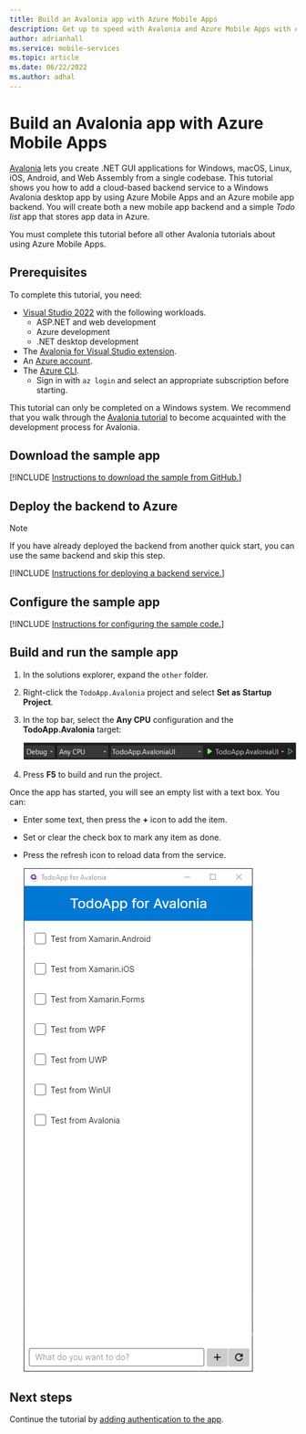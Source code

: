 ```yaml
---
title: Build an Avalonia app with Azure Mobile Apps
description: Get up to speed with Avalonia and Azure Mobile Apps with our tutorial.
author: adrianhall
ms.service: mobile-services
ms.topic: article
ms.date: 06/22/2022
ms.author: adhal
---
```


# Build an Avalonia app with Azure Mobile Apps

[Avalonia](https://www.avaloniaui.net/) lets you create .NET GUI applications for Windows, macOS, Linux, iOS, Android, and Web Assembly from a single codebase.  This tutorial shows you how to add a cloud-based backend service to a Windows Avalonia desktop app by using Azure Mobile Apps and an Azure mobile app backend. You will create both a new mobile app backend and a simple *Todo list* app that stores app data in Azure.

You must complete this tutorial before all other Avalonia tutorials about using Azure Mobile Apps.

## Prerequisites

To complete this tutorial, you need:

* [Visual Studio 2022](/visualstudio/install/install-visual-studio?view=vs-2022&preserve-view=true) with the following workloads.
  * ASP.NET and web development
  * Azure development
  * .NET desktop development
* The [Avalonia for Visual Studio extension](https://docs.avaloniaui.net/docs/getting-started/ide-support#visual-studio).
* An [Azure account](https://azure.microsoft.com/pricing/free-trial).
* The [Azure CLI](/cli/azure/install-azure-cli).
  * Sign in with `az login` and select an appropriate subscription before starting.

This tutorial can only be completed on a Windows system.  We recommend that you walk through the [Avalonia tutorial](https://docs.avaloniaui.net/tutorials/todo-list-app) to become acquainted with the development process for Avalonia.

## Download the sample app

[!INCLUDE [Instructions to download the sample from GitHub.](~/mobile-apps/azure-mobile-apps/includes/quickstart/windows/download-sample.md)]

## Deploy the backend to Azure

> [!NOTE]
> If you have already deployed the backend from another quick start, you can use the same backend and skip this step.

[!INCLUDE [Instructions for deploying a backend service.](~/mobile-apps/azure-mobile-apps/includes/quickstart/windows/deploy-backend.md)]

## Configure the sample app

[!INCLUDE [Instructions for configuring the sample code.](~/mobile-apps/azure-mobile-apps/includes/quickstart/windows/configure-sample.md)]

## Build and run the sample app

1. In the solutions explorer, expand the `other` folder.
1. Right-click the `TodoApp.Avalonia` project and select **Set as Startup Project**.
1. In the top bar, select the **Any CPU** configuration and the **TodoApp.Avalonia** target:

    ![Screenshot of the Visual Studio configuration bar.](./media/win-configuration.png)

2. Press **F5** to build and run the project.

Once the app has started, you will see an empty list with a text box.  You can:

* Enter some text, then press the **+** icon to add the item.
* Set or clear the check box to mark any item as done.
* Press the refresh icon to reload data from the service.

    ![Screenshot of the Avalonia app running on Windows.](./media/running-app.png)

## Next steps

Continue the tutorial by [adding authentication to the app](./authentication.md).